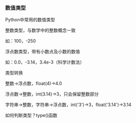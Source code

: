 ### 数值类型

Python中常用的数值类型

整数类型，与数学中的整数概念一致

如：100，-250

浮点数类型，带有小数点及小数的数值

如：0.0，-3.14，3.4e-3（科学计数法）

类型转换

整数->浮点数，float(4)->4.0

浮点数->整数，int(3.14)->3，只会保留整数部分

字符串->整数，字符串->浮点数，int('3')->3，float('3.14')->3.14

如何判断类型？type()函数


